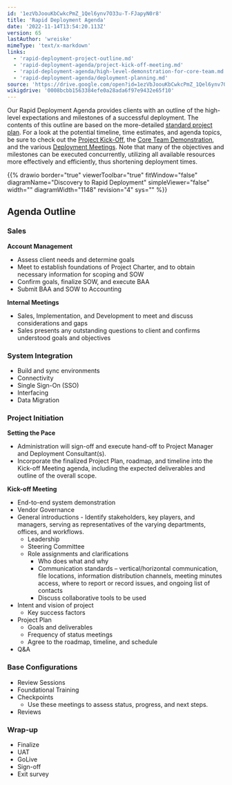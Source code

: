 ```yaml
---
id: '1ezVbJoouKbCwkcPmZ_1Qel6ynv7O33u-T-FJapyN0r8'
title: 'Rapid Deployment Agenda'
date: '2022-11-14T13:54:20.113Z'
version: 65
lastAuthor: 'wreiske'
mimeType: 'text/x-markdown'
links:
  - 'rapid-deployment-project-outline.md'
  - 'rapid-deployment-agenda/project-kick-off-meeting.md'
  - 'rapid-deployment-agenda/high-level-demonstration-for-core-team.md'
  - 'rapid-deployment-agenda/deployment-planning.md'
source: 'https://drive.google.com/open?id=1ezVbJoouKbCwkcPmZ_1Qel6ynv7O33u-T-FJapyN0r8'
wikigdrive: '0008bcbb1563384efe0a28ada6f97e9432e65f10'
---
```

Our Rapid Deployment Agenda provides clients with an outline of the high-level expectations and milestones of a successful deployment. The contents of this outline are based on the more-detailed [standard project plan](rapid-deployment-project-outline.md). For a look at the potential timeline, time estimates, and agenda topics, be sure to check out the [Project Kick-Off](rapid-deployment-agenda/project-kick-off-meeting.md), the [Core Team Demonstration](rapid-deployment-agenda/high-level-demonstration-for-core-team.md), and the various [Deployment Meetings](rapid-deployment-agenda/deployment-planning.md). Note that many of the objectives and milestones can be executed concurrently, utilizing all available resources more effectively and efficiently, thus shortening deployment times.

{{% drawio border="true" viewerToolbar="true" fitWindow="false" diagramName="Discovery to Rapid Deployment" simpleViewer="false" width="" diagramWidth="1148" revision="4" sys="" %}}

## Agenda Outline

### Sales

**Account Management**

* Assess client needs and determine goals
* Meet to establish foundations of Project Charter, and to obtain necessary information for scoping and SOW
* Confirm goals, finalize SOW, and execute BAA
* Submit BAA and SOW to Accounting

**Internal Meetings**

* Sales, Implementation, and Development to meet and discuss considerations and gaps
* Sales presents any outstanding questions to client and confirms understood goals and objectives

### System Integration

* Build and sync environments
* Connectivity
* Single Sign-On (SSO)
* Interfacing
* Data Migration

### Project Initiation

**Setting the Pace**

* Administration will sign-off and execute hand-off to Project Manager and Deployment Consultant(s).
* Incorporate the finalized Project Plan, roadmap, and timeline into the Kick-off Meeting agenda, including the expected deliverables and outline of the overall scope.

**Kick-off Meeting**

* End-to-end system demonstration
* Vendor Governance
* General introductions - Identify stakeholders, key players, and managers, serving as representatives of the varying departments, offices, and workflows.
    * Leadership
    * Steering Committee
    * Role assignments and clarifications
        * Who does what and why
        * Communication standards – vertical/horizontal communication, file locations, information distribution channels, meeting minutes access, where to report or record issues, and ongoing list of contacts
        * Discuss collaborative tools to be used
* Intent and vision of project
    * Key success factors
* Project Plan
    * Goals and deliverables
    * Frequency of status meetings
    * Agree to the roadmap, timeline, and schedule
* Q&A

### Base Configurations

* Review Sessions
* Foundational Training
* Checkpoints
    * Use these meetings to assess status, progress, and next steps.
* Reviews

### Wrap-up

* Finalize
* UAT
* GoLive
* Sign-off
* Exit survey
